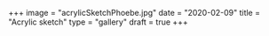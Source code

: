+++
image = "acrylicSketchPhoebe.jpg"
date = "2020-02-09"
title = "Acrylic sketch"
type = "gallery"
draft = true
+++
